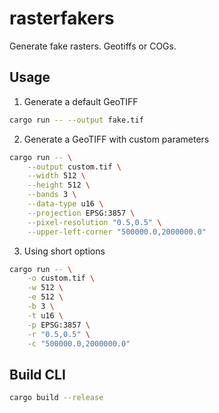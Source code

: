 # rasterfakers

Generate fake rasters. Geotiffs or COGs.

## Usage

1. Generate a default GeoTIFF

```bash
cargo run -- --output fake.tif
```

2. Generate a GeoTIFF with custom parameters

```bash
cargo run -- \
    --output custom.tif \
    --width 512 \
    --height 512 \
    --bands 3 \
    --data-type u16 \
    --projection EPSG:3857 \
    --pixel-resolution "0.5,0.5" \
    --upper-left-corner "500000.0,2000000.0"
```

3. Using short options

```bash
cargo run -- \
    -o custom.tif \
    -w 512 \
    -e 512 \
    -b 3 \
    -t u16 \
    -p EPSG:3857 \
    -r "0.5,0.5" \
    -c "500000.0,2000000.0"
```

## Build CLI

```bash
cargo build --release
```
